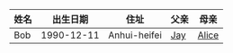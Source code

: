 |姓名|出生日期|住址|父亲|母亲|
|----|-------|----|----|-----|
|Bob|1990-12-11|Anhui-heifei|[Jay](person/jay.md)|[Alice](person/alice.md)|

